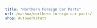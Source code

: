 ```yaml
---
title: "Northern Foreign Car Parts"
url: /nashua/northern-foreign-car-parts/
shop: Autowerkstatt
---
```


